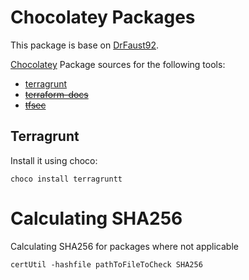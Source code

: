 # Chocolatey Packages
This package is base on [DrFaust92](https://github.com/DrFaust92/chocolatey-packages).

[Chocolatey](https://chocolatey.org/) Package sources for the following tools:

* [terragrunt](https://github.com/gruntwork-io/terragrunt)
* ~~[terraform-docs](https://github.com/terraform-docs/terraform-docs)~~
* ~~[tfsec](https://github.com/tfsec/tfsec)~~


## Terragrunt
Install it using choco:
```
choco install terragruntt
```

# Calculating SHA256

Calculating SHA256 for packages where not applicable
```batch
certUtil -hashfile pathToFileToCheck SHA256
```
